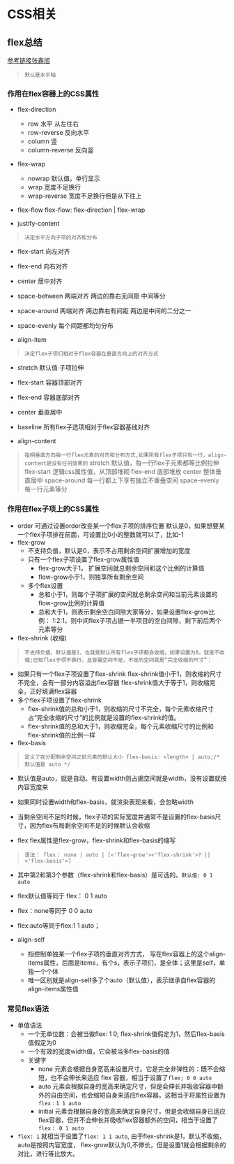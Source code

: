 # CSS相关
## flex总结
[参考链接张鑫旭](https://www.zhangxinxu.com/wordpress/2018/10/display-flex-css3-css/)

> `默认是水平轴`
### 作用在flex容器上的CSS属性
- flex-direction
  - row 水平 从左往右
  - row-reverse 反向水平
  - column  竖
  - column-reverse 反向竖

- flex-wrap
  - nowrap 默认值，单行显示
  - wrap 宽度不足换行
  - wrap-reverse 宽度不足换行但是从下往上

- flex-flow
flex-flow: flex-direction | flex-wrap

- justify-content
> `决定水平方向子项的对齐和分布`
  - flex-start 向左对齐
  - flex-end 向右对齐
  - center 居中对齐
  - space-between 两端对齐 两边的靠右无间距 中间等分
  - space-around 两端对齐 两边靠右有间距 两边是中间的二分之一
  - space-evenly 每个间距都均匀分布

- align-item
> `决定flex子项们相对于flex容器在垂直方向上的对齐方式`
  - stretch 默认值 子项拉伸
  - flex-start 容器顶部对齐
  - flex-end 容器底部对齐
  - center 垂直居中
  - baseline  所有flex子选项相对于flex容器基线对齐

- align-content
> `指明垂直方向每一行flex元素的对齐和分布方式,如果所有flex子项只有一行，align-content是没有任何效果的`
stretch 默认值，每一行flex子元素都等比例拉伸
flex-start 逻辑css属性值，从顶部堆砌
flex-end 底部堆放
center 整体垂直居中
space-around 每一行都上下享有独立不重叠空间
space-evenly 每一行元素等分

### 作用在flex子项上的CSS属性
- order 可通过设置order改变某一个flex子项的排序位置 默认是0，如果想要某一个flex子项排在前面，可设置比0小的整数就可以了，比如-1
- flex-grow
  - 不支持负值，默认是0，表示不占用剩余空间扩展增加的宽度
  - 只有一个flex子项设置了flex-grow属性值
    - flex-grow大于1， 扩展空间就总剩余空间和这个比例的计算值
    - flow-grow小于1，则独享所有剩余空间
  - 多个flex设置
    - 总和小于1，则每个子项扩展的空间就总剩余空间和当前元素设置的flow-grow比例的计算值
    - 总和大于1，则表示剩余空白间隙大家等分，如果设置flex-grow比例： 1:2:1，则中间flex子项占据一半项目的空白间隙，剩下前后两个元素等分
- flex-shrink (收缩)
> `不支持负值，默认值是1，也就是默认所有flex子项都会收缩，如果设置为0，就是不收缩;已知flex子项不换行，且容器空间不足，不足的空间就是“完全收缩的尺寸”：`
- 如果只有一个flex子项设置了flex-shrink
  flex-shrink值小于1，则收缩的尺寸不完全，会有一部分内容溢出flex容器
  flex-shrink值大于等于1，则收缩完全，正好填满flex容器
- 多个flex子项设置了flex-shrink
  - flex-shrink值的总和小于1，则收缩的尺寸不完全，每个元素收缩尺寸占“完全收缩的尺寸”的比例就是设置的flex-shrink的值。
  - flex-shrink值的总和大于1，则收缩完全，每个元素收缩尺寸的比例和flex-shrink值的比例一样
- flex-basis
> `定义了在分配剩余空间之前元素的默认大小 flex-basis: <length> | auto;/* 默认值是 auto */`
  - 默认值是auto，就是自动。有设置width则占据空间就是width，没有设置就按内容宽度来
  - 如果同时设置width和flex-basis，就渲染表现来看，会忽略width
  - 当剩余空间不足的时候，flex子项的实际宽度并通常不是设置的flex-basis尺寸，因为flex布局剩余空间不足的时候默认会收缩

- flex
flex属性是flex-grow，flex-shrink和flex-basis的缩写
> `语法： flex： none | auto | [<'flex-grow'><'flex-shrink'>? || <'flex-basis'>] `
  - 其中第2和第3个参数（flex-shrink和flex-basis）是可选的。`默认值: 0 1 auto`
  - flex默认值等同于 flex： 0 1 auto
  - flex：none等同于 0 0 auto
  - flex:auto等同于flex:1 1 auto；

- align-self
  - 指控制单独某一个flex子项的垂直对齐方式， 写在flex容器上的这个align-items属性，后面是items，有个s，表示子项们，是全体；这里是self，单独一个个体
  - 唯一区别就是align-self多了个auto（默认值），表示继承自flex容器的align-items属性值

### 常见flex语法
- 单值语法
  - 一个无单位数<number>：会被当做flex: <number> 1 0; flex-shrink值假定为1，然后flex-basis值假定为0
  - 一个有效的宽度width值，它会被当多flex-basis的值
  - 关键字
    - none 元素会根据自身宽高来设置尺寸。它是完全非弹性的：既不会缩短，也不会伸长来适应 flex 容器，相当于设置了`flex; 0 0 auto`
    - auto 元素会根据自身的宽高来确定尺寸，但是会伸长并吸收容器中额外的自由空间，也会缩短自身来适应flex容器，这相当于将属性设置为`flex：1 1 auto`
    - initial 元素会根据自身的宽高来确定自身尺寸，但是会收缩自身已适应flex容器，但并不会伸长并吸收flex容器额外的空间，相当于设置了`flex： 0 1 auto`
- `flex: 1` 就相当于设置了`flex: 1 1 auto`, 由于flex-shrink是1，默认不收缩， auto是按照内容宽度， flex-grow默认为0,不伸长，但是设置1就会根据剩余的对比，进行等比放大。
